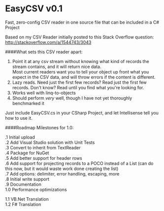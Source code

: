 EasyCSV v0.1
=======

Fast, zero-config CSV reader in one source file that can be included in a C# Project

Based on my CSV Reader initially posted to this Stack Overflow question:  
http://stackoverflow.com/a/1544743/3043

####What sets this CSV reader apart:

1. Point it at any csv stream without knowing what kind of records the stream contains, and it will return nice data.  
Most current readers want you to tell your object up front what you expect in the CSV data, and will throw errors if the content is different.  
2. Lazy reads. Need just the first few records? Read just the first few records. Don't know? Read until you find what you're looking for.
3. Works well with linq-to-objects
4. Should perform *very* well, though I have not yet thoroughly benchmarked it

Just include EasyCSV.cs in your CSharp Project, and let Intellisense tell you how to use it.

####Roadmap Milestones for 1.0:

.1 Initial upload  
.2 Add Visual Studio solution with Unit Tests  
.3 Convert to inherit from TextReader  
.4 Package for NuGet  
.5 Add better support for header rows  
.6 Add support for projecting records to a POCO instead of a List<string> (can do this now, but it would waste work done creating the list)  
.7 Add options: delimiter, error handling, escaping, more  
.8 Initial write support   
.9 Documentation   
1.0  Performance optimizations    

1.1 VB.Net Translation  
1.2 F# Translation
